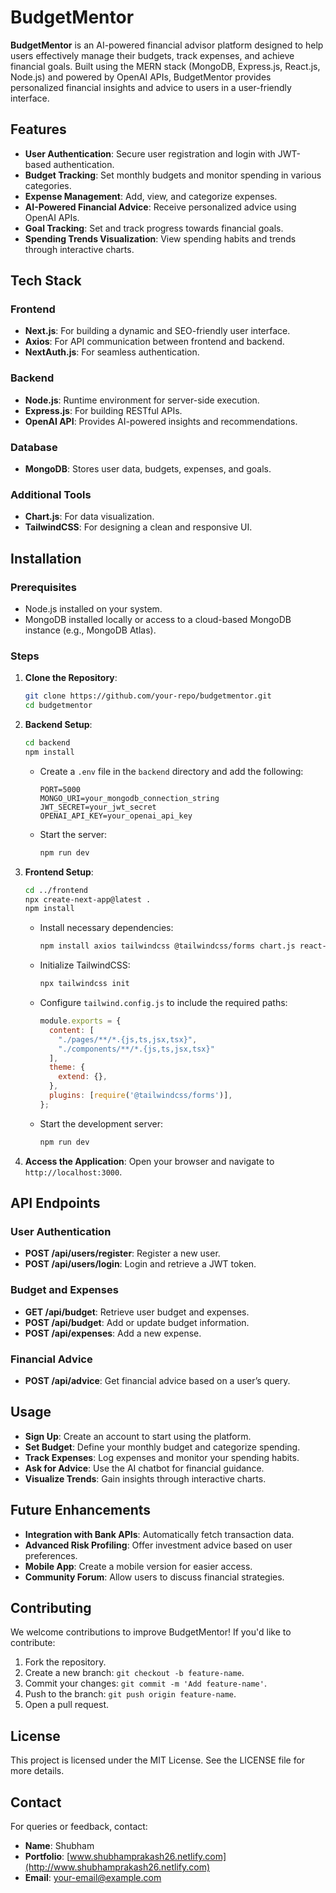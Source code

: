 # BudgetMentor

**BudgetMentor** is an AI-powered financial advisor platform designed to help users effectively manage their budgets, track expenses, and achieve financial goals. Built using the MERN stack (MongoDB, Express.js, React.js, Node.js) and powered by OpenAI APIs, BudgetMentor provides personalized financial insights and advice to users in a user-friendly interface.

## Features

- **User Authentication**: Secure user registration and login with JWT-based authentication.
- **Budget Tracking**: Set monthly budgets and monitor spending in various categories.
- **Expense Management**: Add, view, and categorize expenses.
- **AI-Powered Financial Advice**: Receive personalized advice using OpenAI APIs.
- **Goal Tracking**: Set and track progress towards financial goals.
- **Spending Trends Visualization**: View spending habits and trends through interactive charts.

## Tech Stack

### Frontend
- **Next.js**: For building a dynamic and SEO-friendly user interface.
- **Axios**: For API communication between frontend and backend.
- **NextAuth.js**: For seamless authentication.

### Backend
- **Node.js**: Runtime environment for server-side execution.
- **Express.js**: For building RESTful APIs.
- **OpenAI API**: Provides AI-powered insights and recommendations.

### Database
- **MongoDB**: Stores user data, budgets, expenses, and goals.

### Additional Tools
- **Chart.js**: For data visualization.
- **TailwindCSS**: For designing a clean and responsive UI.

## Installation

### Prerequisites
- Node.js installed on your system.
- MongoDB installed locally or access to a cloud-based MongoDB instance (e.g., MongoDB Atlas).

### Steps

1. **Clone the Repository**:
   ```bash
   git clone https://github.com/your-repo/budgetmentor.git
   cd budgetmentor
   ```

2. **Backend Setup**:
   ```bash
   cd backend
   npm install
   ```
   - Create a `.env` file in the `backend` directory and add the following:
     ```env
     PORT=5000
     MONGO_URI=your_mongodb_connection_string
     JWT_SECRET=your_jwt_secret
     OPENAI_API_KEY=your_openai_api_key
     ```
   - Start the server:
     ```bash
     npm run dev
     ```

3. **Frontend Setup**:
   ```bash
   cd ../frontend
   npx create-next-app@latest .
   npm install
   ```
   - Install necessary dependencies:
     ```bash
     npm install axios tailwindcss @tailwindcss/forms chart.js react-chartjs-2 next-auth
     ```
   - Initialize TailwindCSS:
     ```bash
     npx tailwindcss init
     ```
   - Configure `tailwind.config.js` to include the required paths:
     ```js
     module.exports = {
       content: [
         "./pages/**/*.{js,ts,jsx,tsx}",
         "./components/**/*.{js,ts,jsx,tsx}"
       ],
       theme: {
         extend: {},
       },
       plugins: [require('@tailwindcss/forms')],
     };
     ```
   - Start the development server:
     ```bash
     npm run dev
     ```

4. **Access the Application**:
   Open your browser and navigate to `http://localhost:3000`.

## API Endpoints

### User Authentication
- **POST /api/users/register**: Register a new user.
- **POST /api/users/login**: Login and retrieve a JWT token.

### Budget and Expenses
- **GET /api/budget**: Retrieve user budget and expenses.
- **POST /api/budget**: Add or update budget information.
- **POST /api/expenses**: Add a new expense.

### Financial Advice
- **POST /api/advice**: Get financial advice based on a user’s query.

## Usage

- **Sign Up**: Create an account to start using the platform.
- **Set Budget**: Define your monthly budget and categorize spending.
- **Track Expenses**: Log expenses and monitor your spending habits.
- **Ask for Advice**: Use the AI chatbot for financial guidance.
- **Visualize Trends**: Gain insights through interactive charts.

## Future Enhancements

- **Integration with Bank APIs**: Automatically fetch transaction data.
- **Advanced Risk Profiling**: Offer investment advice based on user preferences.
- **Mobile App**: Create a mobile version for easier access.
- **Community Forum**: Allow users to discuss financial strategies.

## Contributing

We welcome contributions to improve BudgetMentor! If you'd like to contribute:
1. Fork the repository.
2. Create a new branch: `git checkout -b feature-name`.
3. Commit your changes: `git commit -m 'Add feature-name'`.
4. Push to the branch: `git push origin feature-name`.
5. Open a pull request.

## License

This project is licensed under the MIT License. See the LICENSE file for more details.

## Contact

For queries or feedback, contact:
- **Name**: Shubham
- **Portfolio**: [www.shubhamprakash26.netlify.com](http://www.shubhamprakash26.netlify.com)
- **Email**: your-email@example.com